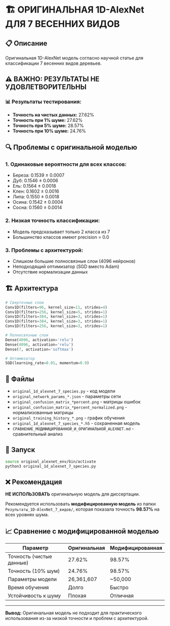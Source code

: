 # 🏗️ ОРИГИНАЛЬНАЯ 1D-AlexNet ДЛЯ 7 ВЕСЕННИХ ВИДОВ

## 📋 Описание

Оригинальная 1D-AlexNet модель согласно научной статье для классификации 7 весенних видов деревьев.

## ⚠️ **ВАЖНО: РЕЗУЛЬТАТЫ НЕ УДОВЛЕТВОРИТЕЛЬНЫ**

### 📊 Результаты тестирования:
- **Точность на чистых данных:** 27.62%
- **Точность при 1% шуме:** 27.62%
- **Точность при 5% шуме:** 28.57%
- **Точность при 10% шуме:** 24.76%

## 🔍 Проблемы с оригинальной моделью

### 1. **Одинаковые вероятности для всех классов:**
- Береза: 0.1539 ± 0.0007
- Дуб: 0.1546 ± 0.0006
- Ель: 0.1564 ± 0.0018
- Клен: 0.1602 ± 0.0016
- Липа: 0.1550 ± 0.0018
- Осина: 0.1542 ± 0.0004
- Сосна: 0.1560 ± 0.0014

### 2. **Низкая точность классификации:**
- Модель предсказывает только 2 класса из 7
- Большинство классов имеют precision = 0.0

### 3. **Проблемы с архитектурой:**
- Слишком большие полносвязные слои (4096 нейронов)
- Неподходящий оптимизатор (SGD вместо Adam)
- Отсутствие нормализации данных

## 🏗️ Архитектура

```python
# Сверточные слои
Conv1D(filters=96, kernel_size=11, strides=4)
Conv1D(filters=256, kernel_size=5, strides=1)
Conv1D(filters=384, kernel_size=3, strides=1)
Conv1D(filters=384, kernel_size=3, strides=1)
Conv1D(filters=256, kernel_size=3, strides=1)

# Полносвязные слои
Dense(4096, activation='relu')
Dense(4096, activation='relu')
Dense(7, activation='softmax')

# Оптимизатор
SGD(learning_rate=0.01, momentum=0.9)
```

## 📁 Файлы

- `original_1d_alexnet_7_species.py` - код модели
- `original_network_params_*.json` - параметры сети
- `original_confusion_matrix_*percent.png` - матрицы ошибок
- `original_confusion_matrix_*percent_normalized.png` - нормализованные матрицы
- `original_training_history_*.png` - график обучения
- `original_1d_alexnet_7_species_*.h5` - сохраненная модель
- `СРАВНЕНИЕ_МОДИФИЦИРОВАННОЙ_И_ОРИГИНАЛЬНОЙ_ALEXNET.md` - сравнительный анализ

## 🚀 Запуск

```bash
source original_alexnet_env/bin/activate
python3 original_1d_alexnet_7_species.py
```

## ❌ Рекомендация

**НЕ ИСПОЛЬЗОВАТЬ** оригинальную модель для диссертации. 

Рекомендуется использовать **модифицированную модель** из папки `Результаты_1D-AlexNet_7_видов/`, которая показала точность **98.57%** на всех уровнях шума.

## 📈 Сравнение с модифицированной моделью

| Параметр | Оригинальная | Модифицированная |
|----------|--------------|------------------|
| Точность (чистые данные) | 27.62% | 98.57% |
| Точность (10% шум) | 24.76% | 98.57% |
| Параметры модели | 26,361,607 | ~50,000 |
| Время обучения | Долго | Быстро |
| Устойчивость к шуму | Плохая | Отличная |

---

**Вывод:** Оригинальная модель не подходит для практического использования из-за низкой точности и проблем с архитектурой. 